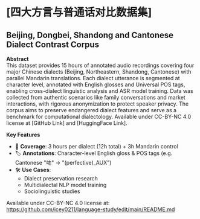 # [四大方言与普通话对比数据集]  
## Beijing, Dongbei, Shandong and Cantonese Dialect Contrast Corpus  

**Abstract**  
This dataset provides 15 hours of annotated audio recordings covering four major Chinese dialects (Beijing, Northeastern, Shandong, Cantonese) with parallel Mandarin translations. Each dialect utterance is segmented at character level, annotated with English glosses and Universal POS tags, enabling cross-dialect linguistic analysis and ASR model training. Data was collected from authentic scenarios like family conversations and market interactions, with rigorous anonymization to protect speaker privacy. The corpus aims to preserve endangered dialect features and serve as a benchmark for computational dialectology. Available under CC-BY-NC 4.0 license at [GitHub Link] and [HuggingFace Link].  

**Key Features**  
- 📍 **Coverage**: 3 hours per dialect (12h total) + 3h Mandarin control  
- 🏷️ **Annotations**: Character-level English gloss & POS tags (e.g. Cantonese "咗" → "(perfective)_AUX")  
- 🛠️ **Use Cases**:  
  - Dialect preservation research  
  - Multidialectal NLP model training  
  - Sociolinguistic studies

Available under CC-BY-NC 4.0 license at:
https://github.com/icey0211/language-study/edit/main/README.md
